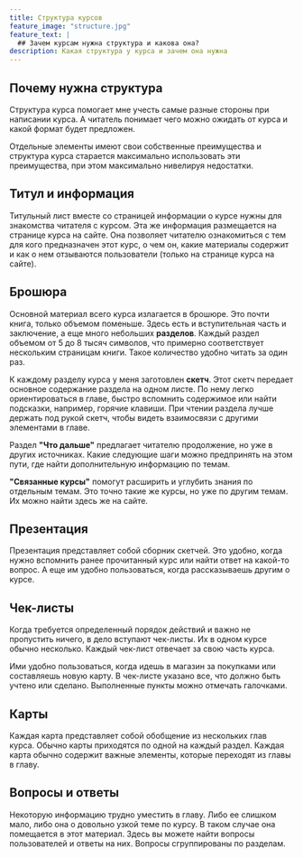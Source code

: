 ```yaml
---
title: Структура курсов
feature_image: "structure.jpg"
feature_text: |
  ## Зачем курсам нужна структура и какова она?
description: Какая структура у курса и зачем она нужна
---
```


## Почему нужна структура

Структура курса помогает мне учесть самые разные стороны при написании
курса.  А читатель понимает чего можно ожидать от курса и какой формат
будет предложен.

Отдельные элементы имеют свои собственные преимущества и структура
курса старается максимально использовать эти преимущества, при этом
максимально нивелируя недостатки.

## Титул и информация

Титульный лист вместе со страницей информации о курсе нужны для
знакомства читателя с курсом.  Эта же информация размещается на
странице курса на сайте.  Она позволяет читателю ознакомиться с тем
для кого предназначен этот курс, о чем он, какие материалы содержит и
как о нем отзываются пользователи (только на странице курса на сайте).

## Брошюра

Основной материал всего курса излагается в брошюре.  Это почти книга,
только объемом поменьше.  Здесь есть и вступительная часть и
заключение, а еще много небольших **разделов**.  Каждый раздел объемом
от 5 до 8 тысяч символов, что примерно соответствует нескольким
страницам книги.  Такое количество удобно читать за один раз.

К каждому разделу курса у меня заготовлен **скетч**.  Этот скетч
передает основное содержание раздела на одном листе.  По нему легко
ориентироваться в главе, быстро вспомнить содержимое или найти
подсказки, например, горячие клавиши.  При чтении раздела лучше
держать под рукой скетч, чтобы видеть взаимосвязи с другими элементами
в главе.

Раздел **"Что дальше"** предлагает читателю продолжение, но уже в
других источниках.  Какие следующие шаги можно предпринять на этом
пути, где найти дополнительную информацию по темам.

**"Связанные курсы"** помогут расширить и углубить знания по отдельным
темам.  Это точно такие же курсы, но уже по другим темам.  Их можно
найти здесь же на сайте.

## Презентация

Презентация представляет собой сборник скетчей.  Это удобно, когда
нужно вспомнить ранее прочитанный курс или найти ответ на какой-то
вопрос.  А еще им удобно пользоваться, когда рассказываешь другим о
курсе.

## Чек-листы

Когда требуется определенный порядок действий и важно не пропустить
ничего, в дело вступают чек-листы.  Их в одном курсе обычно
несколько.  Каждый чек-лист отвечает за свою часть курса.

Ими удобно пользоваться, когда идешь в магазин за покупками или
составляешь новую карту.  В чек-листе указано все, что должно быть
учтено или сделано.  Выполненные пункты можно отмечать галочками.

## Карты

Каждая карта представляет собой обобщение из нескольких глав курса.
Обычно карты приходятся по одной на каждый раздел.  Каждая карта
обычно содержит важные элементы, которые переходят из главы в главу.

## Вопросы и ответы

Некоторую информацию трудно уместить в главу.  Либо ее слишком мало,
либо она о довольно узкой теме по курсу.  В таком случае она
помещается в этот материал.  Здесь вы можете найти вопросы
пользователей и ответы на них.  Вопросы сгруппированы по разделам.
